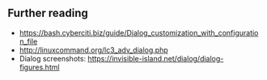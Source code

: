 ## Further reading

- https://bash.cyberciti.biz/guide/Dialog_customization_with_configuration_file
- http://linuxcommand.org/lc3_adv_dialog.php
- Dialog screenshots: https://invisible-island.net/dialog/dialog-figures.html
